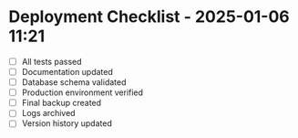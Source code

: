 # Deployment Checklist - 2025-01-06 11:21

- [ ] All tests passed
- [ ] Documentation updated
- [ ] Database schema validated
- [ ] Production environment verified
- [ ] Final backup created
- [ ] Logs archived
- [ ] Version history updated
